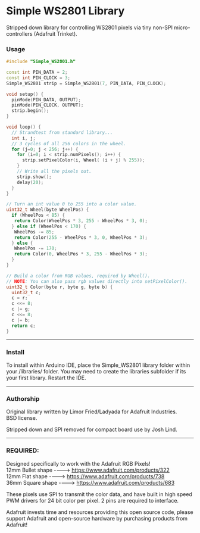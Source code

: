 Simple WS2801 Library
=============

Stripped down library for controlling WS2801 pixels via tiny non-SPI micro-controllers (Adafruit Trinket).

### Usage
```c++
#include "Simple_WS2801.h"

const int PIN_DATA = 2;
const int PIN_CLOCK = 3;
Simple_WS2801 strip = Simple_WS2801(7, PIN_DATA, PIN_CLOCK);

void setup() {
  pinMode(PIN_DATA, OUTPUT);
  pinMode(PIN_CLOCK, OUTPUT);
  strip.begin();
}

void loop() {
  // Strandtest from standard library...
  int i, j;
  // 3 cycles of all 256 colors in the wheel.
  for (j=0; j < 256; j++) {
    for (i=0; i < strip.numPixels(); i++) {
      strip.setPixelColor(i, Wheel( (i + j) % 255));
    }
    // Write all the pixels out.
    strip.show();
    delay(20);
  }
}

// Turn an int value 0 to 255 into a color value.
uint32_t Wheel(byte WheelPos) {
  if (WheelPos < 85) {
   return Color(WheelPos * 3, 255 - WheelPos * 3, 0);
  } else if (WheelPos < 170) {
   WheelPos -= 85;
   return Color(255 - WheelPos * 3, 0, WheelPos * 3);
  } else {
   WheelPos -= 170;
   return Color(0, WheelPos * 3, 255 - WheelPos * 3);
  }
}

// Build a color from RGB values, required by Wheel().
// NOTE: You can also pass rgb values directly into setPixelColor().
uint32_t Color(byte r, byte g, byte b) {
  uint32_t c;
  c = r;
  c <<= 8;
  c |= g;
  c <<= 8;
  c |= b;
  return c;
}
```

-------------------------------------

### Install
To install within Arduino IDE, place the Simple_WS2801 library folder
within your <arduinosketchfolder>/libraries/ folder. You may need to
create the libraries subfolder if its your first library.
Restart the IDE.

-------------------------------------

### Authorship
Original library written by Limor Fried/Ladyada for Adafruit Industries.  
BSD license.

Stripped down and SPI removed for compact board use by Josh Lind.

-------------------------------------

### REQUIRED:
Designed specifically to work with the Adafruit RGB Pixels!  
12mm Bullet shape ----> https://www.adafruit.com/products/322  
12mm Flat shape   ----> https://www.adafruit.com/products/738  
36mm Square shape ----> https://www.adafruit.com/products/683  

These pixels use SPI to transmit the color data, and have built in
high speed PWM drivers for 24 bit color per pixel. 2 pins are required
to interface.

Adafruit invests time and resources providing this open source code,
please support Adafruit and open-source hardware by purchasing
products from Adafruit!
